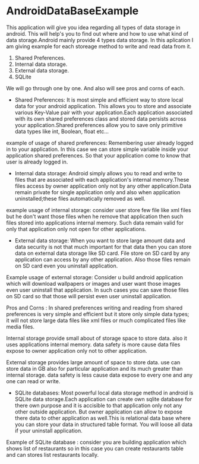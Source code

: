 AndroidDataBaseExample
======================
This application will give you idea regarding all types of data storage in android. This will help's you to find out where and how to use what kind of data storage.Android mainly provide 4 types data storage.
In this aplication I am giving example for each storeage method to write and read data from it.

1. Shared Preferences.
2. Internal data storage.
3. External data storage.
4. SQLite  

We will go through one by one. And also will see pros and corns of each.

* Shared Preferences: It is most simple and efficient way to store local data for your android application. This allows you to store and associate various Key-Value pair with your application.Each application associated with its own shared preferences class and stored data persists across your application.Shared preferences allow you to save only primitive data types like int, Boolean, float etc...

example of usage of shared preferences: Remembering user already logged in to your application. In this case we can store simple variable inside your application shared preferences. So that your application come to know that user is already logged in. 

* Internal data storage: Android simply allows you to read and write to files that are associated with each application's internal memory.These files access by owner application only not by any other application.Data remain private for single application only and also when application uninstalled;these files automatically removed as well.

example usage of internal storage: consider user store few file like xml files but he don't want those files when he remove that application then such files stored into applications internal memory. Such data remain valid for only that application only not open for other applications.

* External data storage: When you want to store large amount data and data security is not that much important for that data then you can store data on external data storage like SD card. File store on SD card by any application can access by any other application. Also those files remain on SD card even you uninstall application.

Example usage of external storage: Consider u build android application which will download wallpapers or images and user want those images even user uninstall that application. In such cases you can save those files on SD card so that those will persist even user uninstall application.

Pros and Corns :
In shared preferences writing and reading from shared preferences is very simple and efficient but it store only simple data types; it will not store large data files like xml files or much complicated files like media files. 

Internal storage provide small about of storage space to store data. also it uses applications internal memory.
data safety is more cause data files expose to owner application only not to other application. 

External storage provides large amount of space to store data. use can store data in GB also for particular application and its much greater than internal storage.
data safety is less cause data expose to every one and any one can read or write. 

* SQLite databases: Most powerful local data storage method in android is SQLite data storage.Each application can create own sqlite database for there own purpose and it is accisible to that application only not any other outside application. But owner application can allow to expose there data to other application as well.This is relational data base where you can store your data in structured table format.
You will loose all data if your uninstall application.

Example of SQLite database : consider you are building application which shows list of restaurants so in this case you can create restaurants table and can stores list restaurants locally. 


